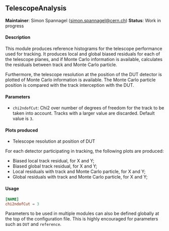 ## TelescopeAnalysis
**Maintainer**: Simon Spannagel (<simon.spannagel@cern.ch>)
**Status**: Work in progress

#### Description
This module produces reference histograms for the telescope performance used for tracking. It produces local and global biased residuals for each of the telescope planes, and if Monte Carlo information is available, calculates the residuals between track and Monte Carlo particle.

Furthermore, the telescope resolution at the position of the DUT detector is plotted of Monte Carlo information is available. The Monte Carlo particle position is compared with the track interception with the DUT.

#### Parameters
* `chi2ndofCut`: Chi2 over number of degrees of freedom for the track to be taken into account. Tracks with a larger value are discarded. Default value is `3`.

#### Plots produced
* Telescope resolution at position of DUT

For each detector participating in tracking, the following plots are produced:
* Biased local track residual, for X and Y;
* Biased global track residual, for X and Y;
* Local residuals with track and Monte Carlo particle, for X and Y;
* Global residuals with track and Monte Carlo particle, for X and Y;

#### Usage
```toml
[NAME]
chi2ndofCut = 3
```
Parameters to be used in multiple modules can also be defined globally at the top of the configuration file. This is highly encouraged for parameters such as `DUT` and `reference`.
